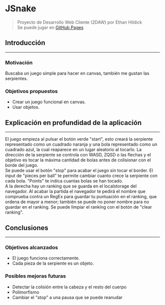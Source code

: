 # JSnake

>Proyecto de Desarrollo Web Cliente (2DAW) por Ethan Hildick  
Se puede jugar en [GitHub Pages](https://hildickethan.github.io/JSnake)

## Introducción
---
### Motivación

Buscaba un juego simple para hacer en canvas, también me gustan las serpientes.

### Objetivos propuestos

- Crear un juego funcional en canvas.
- Usar objetos.

## Explicación en profundidad de la aplicación
---

El juego empieza al pulsar el botón verde "start", esto creará la serpiente representado como un cuadrado naranja y una bola representado como un cuadrado azul, la cual reaparece en un lugar aleatorio al tocarlo. La dirección de la serpiente se controla con WASD, ZQSD o las flechas y el objetivo es tocar la máxima cantidad de bolas antes de colisionar con el borde del juego.  
Se puede usar el botón "stop" para acabar el juego sin tocar el border. El input de "pieces per ball" te permite cambiar cuanto crece la serpiente con cada bola. "Points" te indica cuantas bolas se han tocado.  
A la derecha hay un ranking que se guarda en el localstorage del navegador. Al acabar la partida el navegador te pedirá el nombre que comprueba contra un RegEx para guardar tu puntuación en el ranking, que ordena de mayor a menor; también se puede no poner nombre para no guardar en el ranking. Se puede limpiar el ranking con el botón de "clear ranking".

## Conclusiones
---
### Objetivos alcanzados

- El juego funciona correctamente.
- Cada pieza de la serpiente es un objeto.

### Posibles mejoras futuras

- Detectar la colisión entre la cabeza y el resto del cuerpo
- Polimorfismo
- Cambiar el "stop" a una pausa que se puede reanudar
